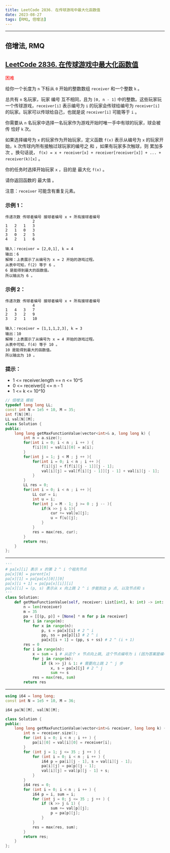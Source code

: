```yaml
---
title: LeetCode 2836. 在传球游戏中最大化函数值
date: 2023-08-27
tags: [RMQ, 倍增法]
---
```


---

## 倍增法, RMQ

## [LeetCode 2836. 在传球游戏中最大化函数值](https://leetcode.cn/problems/maximize-value-of-function-in-a-ball-passing-game/)

<font color=red>困难</font>

给你一个长度为 `n` 下标从 `0` 开始的整数数组 `receiver` 和一个整数 `k` 。

总共有 `n` 名玩家，玩家 编号 互不相同，且为 `[0, n - 1]` 中的整数。这些玩家玩一个传球游戏，`receiver[i]` 表示编号为 `i` 的玩家会传球给编号为 `receiver[i]` 的玩家。玩家可以传球给自己，也就是说 `receiver[i]` 可能等于 `i` 。

你需要从 `n` 名玩家中选择一名玩家作为游戏开始时唯一手中有球的玩家，球会被传 恰好 `k` 次。

如果选择编号为 `x` 的玩家作为开始玩家，定义函数 `f(x)` 表示从编号为 `x` 的玩家开始，`k` 次传球内所有接触过球玩家的编号之 和 ，如果有玩家多次触球，则 累加多次 。换句话说， `f(x) = x + receiver[x] + receiver[receiver[x]] + ... + receiver(k)[x]` 。

你的任务时选择开始玩家 `x` ，目的是 最大化 `f(x)` 。

请你返回函数的 最大值 。

注意：`receiver` 可能含有重复元素。

### 示例 1：
```
传递次数 传球者编号 接球者编号 x + 所有接球者编号
 	 	 	2
1	2	1	3
2	1	0	3
3	0	2	5
4	2	1	6

输入：receiver = [2,0,1], k = 4
输出：6
解释：上表展示了从编号为 x = 2 开始的游戏过程。
从表中可知，f(2) 等于 6 。
6 是能得到最大的函数值。
所以输出为 6 。
```
### 示例 2：
```
传递次数 传球者编号 接球者编号 x + 所有接球者编号
 	 	 	4
1	4	3	7
2	3	2	9
3	2	1	10
 
输入：receiver = [1,1,1,2,3], k = 3
输出：10
解释：上表展示了从编号为 x = 4 开始的游戏过程。
从表中可知，f(4) 等于 10 。
10 是能得到最大的函数值。
所以输出为 10 。
```
### 提示：
+ 1 <= receiver.length == n <= 10^5
+ 0 <= receiver[i] <= n - 1
+ 1 <= k <= 10^10

```cpp
// 倍增法 模板
typedef long long LL;
const int N = 1e5 + 10, M = 35;
int f[N][M];
LL val[N][M];
class Solution {
public:
    long long getMaxFunctionValue(vector<int>& a, long long k) {
        int n = a.size();
        for(int i = 0; i < n ; i ++ ) {
            f[i][0] = val[i][0] = a[i];
        }
        for(int j = 1; j < M ; j ++ ){
            for(int i = 0; i < n ; i ++ ){
                f[i][j] = f[f[i][j - 1]][j - 1];
                val[i][j] = val[f[i][j - 1]][j - 1] + val[i][j - 1];
            }
        }
        LL res = 0;
        for(int i = 0; i < n ; i ++ ){
            LL cur = i;
            int u = i;
            for(int j = M - 1; j >= 0 ; j -- ){
                if(k >> j & 1){
                    cur += val[u][j];
                    u = f[u][j];
                }
            }
            res = max(res, cur);
        }
        return res;
    }
};
```
---
```python
'''
# pa[x][i] 表示 x 的第 2 ^ i 个祖先节点
pa[x][0] = parent[x]
pa[x][1] = pa[pa[x][0]][0]
pa[x][i + 1] = pa[pa[x][i]][i]
pa[x][i] = (p, s) 表示从 x 向上跳 2 ^ i 步能到达 p 点, 以及节点和 s 
'''
class Solution:
    def getMaxFunctionValue(self, receiver: List[int], k: int) -> int:
        n = len(receiver)
        m = 35
        pa = [[(p, p)] + [None] * m for p in receiver]
        for i in range(m):
            for x in range(n):
                p, s = pa[x][i] # 2 ^ i
                pp, ss = pa[p][i] # 2 ^ i
                pa[x][i + 1] = (pp, s + ss) # 2 ^ (i + 1)
        res = 0
        for i in range(n):
            x = sum = i # 从这个 x 节点向上跳, 这个节点编号为 i (因为答案是编号和)
            for j in range(m):
                if (k >> j) & 1: # 需要向上跳 2 ^ j 步
                    x, s = pa[x][j] # 2 ^ j
                    sum += s
            res = max(res, sum)
        return res
```
---
```cpp
using i64 = long long;
const int N = 1e5 + 10, M = 36;

i64 pa[N][M], val[N][M];

class Solution {
public:
    long long getMaxFunctionValue(vector<int>& receiver, long long k) {
        int n = receiver.size();
        for (int i = 0; i < n ; i ++ ) {
            pa[i][0] = val[i][0] = receiver[i];
        }
        for (int j = 1; j <= 35 ; j ++ ) {
            for (int i = 0; i < n ; i ++ ) {
                i64 p = pa[i][j - 1], s = val[i][j - 1];
                pa[i][j] = pa[p][j - 1];
                val[i][j] = val[p][j - 1] + s;
            }
        }
        i64 res = 0;
        for (int i = 0; i < n ; i ++ ) {
            i64 p = i, sum = i;
            for (int j = 0; j <= 35 ; j ++ ) {
                if (k >> j & 1) {
                    sum += val[p][j];
                    p = pa[p][j];
                }
            }
            res = max(res, sum);
        }
        return res;
    }
};
```